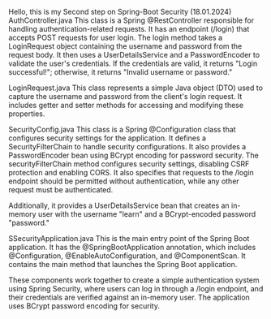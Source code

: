 Hello, this is my Second step on Spring-Boot Security (18.01.2024)
AuthController.java
This class is a Spring @RestController responsible for handling authentication-related requests.
It has an endpoint (/login) that accepts POST requests for user login. The login method takes a
LoginRequest object containing the username and password from the request body. It then uses a
UserDetailsService and a PasswordEncoder to validate the user's credentials. If the credentials are valid,
it returns "Login successful!"; otherwise, it returns "Invalid username or password."

LoginRequest.java
This class represents a simple Java object (DTO) used to capture the username and password from the client's login request.
It includes getter and setter methods for accessing and modifying these properties.

SecurityConfig.java
This class is a Spring @Configuration class that configures security settings for the application.
It defines a SecurityFilterChain to handle security configurations. It also provides a PasswordEncoder bean using BCrypt encoding for password security.
The securityFilterChain method configures security settings, disabling CSRF protection and enabling CORS.
It also specifies that requests to the /login endpoint should be permitted without authentication, while any other request must be authenticated.

Additionally, it provides a UserDetailsService bean that creates an in-memory user with the username "learn" and a BCrypt-encoded password "password."

SSecurityApplication.java
This is the main entry point of the Spring Boot application. 
It has the @SpringBootApplication annotation, which includes @Configuration, @EnableAutoConfiguration,
and @ComponentScan. It contains the main method that launches the Spring Boot application.

These components work together to create a simple authentication system using Spring Security,
where users can log in through a /login endpoint, and their credentials are verified against an in-memory user.
The application uses BCrypt password encoding for security.
